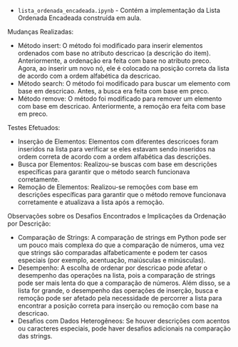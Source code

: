 
- `lista_ordenada_encadeada.ipynb` - Contém a implementação da Lista Ordenada Encadeada construída em aula.
  
Mudanças Realizadas:

- Método insert: O método foi modificado para inserir elementos ordenados com base no atributo descricao (a descrição do item). Anteriormente, a ordenação era feita com base no atributo preco. Agora, ao inserir um novo nó, ele é colocado na posição correta da lista de acordo com a ordem alfabética da descricao.
- Método search: O método foi modificado para buscar um elemento com base em descricao. Antes, a busca era feita com base em preco.
- Método remove: O método foi modificado para remover um elemento com base em descricao. Anteriormente, a remoção era feita com base em preco.

Testes Efetuados:

- Inserção de Elementos: Elementos com diferentes descricoes foram inseridos na lista para verificar se eles estavam sendo inseridos na ordem correta de acordo com a ordem alfabética das descrições.
- Busca por Elementos: Realizou-se buscas com base em descrições específicas para garantir que o método search funcionava corretamente.
- Remoção de Elementos: Realizou-se remoções com base em descrições específicas para garantir que o método remove funcionava corretamente e atualizava a lista após a remoção.

Observações sobre os Desafios Encontrados e Implicações da Ordenação por Descrição:

- Comparação de Strings: A comparação de strings em Python pode ser um pouco mais complexa do que a comparação de números, uma vez que strings são comparadas alfabeticamente e podem ter casos especiais (por exemplo, acentuação, maiúsculas e minúsculas).
- Desempenho: A escolha de ordenar por descricao pode afetar o desempenho das operações na lista, pois a comparação de strings pode ser mais lenta do que a comparação de números. Além disso, se a lista for grande, o desempenho das operações de inserção, busca e remoção pode ser afetado pela necessidade de percorrer a lista para encontrar a posição correta para inserção ou remoção com base na descricao.
- Desafios com Dados Heterogêneos: Se houver descrições com acentos ou caracteres especiais, pode haver desafios adicionais na comparação das strings.

